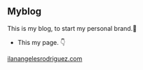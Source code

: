 ## Myblog

This is my blog, to start my personal brand.💙
- This my page. 👇

<a href="https://ilanangelesrodriguez.github.io/myBlog/" target="_blank">ilanangelesrodriguez.com</a>
